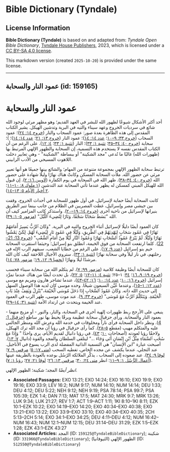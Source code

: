# Bible Dictionary (Tyndale)

## License Information

**Bible Dictionary (Tyndale)** is based on and adapted from: _Tyndale Open Bible Dictionary_, [Tyndale House Publishers](https://tyndaleopenresources.com/), 2023, which is licensed under a [CC BY-SA 4.0 license](https://creativecommons.org/licenses/by-sa/4.0/legalcode.en).

This markdown version (created `2025-10-20`) is provided under the same license.



--------------------------------

## عمود النار والسحابة (id: 159165)

عمود النار والسحابة
===================

أحد أكثر الأشكال شيوعًا لظهور الله للبشر في العهد القديم؛ وهو مظهر مرئي لوجود الله شائع في سرديات الخروج وعهد سيناء والتيه في البرية وتدشين الهيكل. يشير الكتاب المقدس إلى هذه الظاهرة بعدة صور: عمود السحاب والنار ([خروج ١٤: ٢٤](https://ref.ly/Exod14:24))؛ عمود السحاب ([خروج ٣٣: ٩–١٠](https://ref.ly/Exod33:9-Exod33:10)؛ [عدد ١٤: ١٤](https://ref.ly/Num14:14))؛ عمود النار ([خروج ١٣: ٢١](https://ref.ly/Exod13:21)؛ [عدد ١٤: ١٤](https://ref.ly/Num14:14))؛ )؛ سحابة ([خروج ٤٠: ٣٤–٣٥](https://ref.ly/Exod40:34-Exod40:35)؛ [تثنية ١: ٣٣](https://ref.ly/Deut1:33))؛ النار ([تثنية ١: ٣٣](https://ref.ly/Deut1:33)؛ [٤: ١٢](https://ref.ly/Deut4:12)). على الرغم من أن الكتاب المقدس نفسه لا يستخدم هذه التسمية، إن السحابة والظهور الإلهي المرتبط بها (ظهورات الله) غالبًا ما تُدعى "مجد الشكينة" أو ببساطة "الشكينة" \- وهي تعابير دخلت اللاهوت المسيحي من الأدب الرابيني.

ترتبط سحابة الظهور الإلهي بمجموعة متنوعة من المهام؛ والشائع بينها جميعًا هو أنها تعبير مرئي عن حضور الله. ملأت السحابة المسكن وكانتْ هناك نهارًا وليلًا شهادة على حضور الله ([خروج ٤٠: ٣٤–٣٨](https://ref.ly/Exod40:34-Exod40:38)). ظهر الله في السحابة في يوم الكفارة ([لاويين ١٦: ٢](https://ref.ly/Lev16:2)). إن قبول الله للهيكل المبني كمسكن له يظهر عندما تأتي السحابة عند التدشين ([١ ملوك ٨: ١٠–١١](https://ref.ly/1Kgs8:10-1Kgs8:11)؛ [٢ أخبار الأيام ٥: ١٣–١٤](https://ref.ly/2Chr5:13-2Chr5:14)).

كانت السحابة أيضًا حماية لإسرائيل. في أول ظهور للسحابة في أحداث الخروج، وقفت بين جيشي مصر وإسرائيل، غطت المصريين في الظلام من جانب بينما تنير الطريق بنيرانها لإسرائيل من ناحية أخرى ([خروج ١٤: ١٩–٢٠](https://ref.ly/Exod14:19-Exod14:20)). واستذكر كاتب المزامير كيف أن الله "بَسَطَ سَحَابًا سَجْفًا، وَنَارًا لِتُضِيءَ ٱللَّيْلَ" ([مزمور ١٠٥: ٣٩](https://ref.ly/Ps105:39)).

كان العمود أيضًا دليلًا لإسرائيل أثناء الخروج والتيه في البرية. "وَكَانَ ٱلرَّبُّ يَسِيرُ أَمَامَهُمْ نَهَارًا فِي عَمُودِ سَحَابٍ لِيَهْدِيَهُمْ فِي ٱلطَّرِيقِ، وَلَيْلًا فِي عَمُودِ نَارٍ لِيُضِيءَ لَهُمْ. لِكَيْ يَمْشُوا نَهَارًا وَلَيْلًا. لَمْ يَبْرَحْ عَمُودُ ٱلسَّحَابِ نَهَارًا وَعَمُودُ ٱلنَّارِ لَيْلًا مِنْ أَمَامِ ٱلشَّعْبِ" ([خروج 13: 21–22](https://ref.ly/Exod13:21-Exod13:22)). كلما ارتفعت السحابة من فوق الخيمة، انطلق بنو إسرائيل؛ وحيثما استقرت السحابة خيم بنو إسرائيل ([عدد ٩: ١٧](https://ref.ly/Num9:17)). على الرغم من خطايا الشعب، سبقهم الرب الإله في رحلتهم، في نار ليلاً وفي سحابة نهارًا ([تثنية ١: ٣٣](https://ref.ly/Deut1:33)). ستروي الأجيال اللاحقة كيف كان الله مرشدًا ليلًا ونهارًا ([نحميا ٩: ١٢، ١٩](https://ref.ly/Neh9:12)؛ [مزمور ٧٨: ١٤](https://ref.ly/Ps78:14)).

كان للسحابة أيضًا وظيفة كلامية ([مزمور ٩٩: ٧](https://ref.ly/Ps99:7)). لم يتكلم الله من سحابة سيناء فحسب ([خروج ١٩: ٩، ١٦](https://ref.ly/Exod19:9)؛ [٣٤](https://ref.ly/Exod34:1-Exod34:25): ١–٢٥؛ [تثنية ٤: ١١–١٢](https://ref.ly/Deut4:11-Deut4:12)؛ [٥: ٢٢](https://ref.ly/Deut5:22))، بل تحدث أيضًا من هناك عندما تمرَّد إسرائيل ([خروج ١٦: ١٠](https://ref.ly/Exod16:10)؛ [عدد ١٤: ١٠](https://ref.ly/Num14:10)؛ [١٦: ٤٢–٤٣](https://ref.ly/Num16:42-Num16:43))، عندما تشاجر هارون ومريم مع موسى ([عدد ١٢: ١–١٥](https://ref.ly/Num12:1-Num12:15))، وعندما عُيَّن السبعون شيخًا. وحده موسى كان لديه هذا الوصول السهل إلى حديث الله ذاته. وَكَانَ عَمُودُ ٱلسَّحَابِ إِذَا دَخَلَ مُوسَى ٱلْخَيْمَةَ،"يَنْزِلُ وَيَقِفُ عِنْدَ بَابِ ٱلْخَيْمَةِ. وَيَتَكَلَّمُ ٱلرَّبُّ مَعَ مُوسَى" ([خروج ٣٣: ٩](https://ref.ly/Exod33:9)). عند موت موسى، ظهر الرب في العمود عند الخيمة ويتحدث عن ارتداد الأمة ([تثنية ٣١: ١٤–٢٩](https://ref.ly/Deut31:14-Deut31:29)).

ينبغي على الأرجح ربط ظهورات إلهية أخرى في السحابة، والنار، والنور \- أو مزيج منهما \- بعمود النار والسحابة. ورأى حزقيال سحابة عظيمة وبرقًا يحيط بها نور ساطع ([حزقيال 1: 4](https://ref.ly/Ezek1:4)). ونظر داخل السحابة فرأى ناراً ومخلوقات في خدمة الله وعرش الله ومنظر الجالس عليه والمتكلم مهيب (مقطع [٥–٢٨](https://ref.ly/Ezek1:5-Ezek1:28)). كما رأى حزقيال في رؤيا أن مجد الله ترك الهيكل، ولاحقًا رؤيا لعودته (أصحاحات [١٠](https://ref.ly/Ezek10:1-Ezek10:22)؛ [٤٣](https://ref.ly/Ezek43:1-Ezek43:27)). في رؤيا دانيال لقديم الأيام، يرى واحدًا " وَإِذَا مَعَ سُحُبِ ٱلسَّمَاءِ مِثْلُ ٱبْنِ إِنْسَانٍ أَتَى وَجَاءَ ..." ليتلقى السلطان والمجد والقوة (دانيال [٧: ١٣](https://ref.ly/Dan7:13)). أصبحت عبارة "ابن الإنسان" هي التسمية الذاتية المفضلة لدى الرب يسوع في الأناجيل. عند التجلي، عندما يكشف عن مجده الخاص، تغطيه السحب ([متى ١٧: ٥](https://ref.ly/Matt17:5)؛ [مرقس ٩: ٧](https://ref.ly/Mark9:7)؛ [لوقا ٩: ٣٤](https://ref.ly/Luke9:34)). عند صعوده إلى السحاب ، يذكِّر الملائكة الرُسُل بوعده بالعودة بالطريقة عينها ([أعمال الرُّسُل ١: ٩–١١](https://ref.ly/Acts1:9-Acts1:11)؛ انظر [متى ٢٤: ٣٠](https://ref.ly/Matt24:30)؛ [مرقس ١٣: ٢٦](https://ref.ly/Mark13:26)؛ [لوقا ٢١: ٢٧](https://ref.ly/Luke21:27)؛ [رؤيا ١: ٧](https://ref.ly/Rev1:7)).

*انظر أيضًا* المجد؛ شكينة؛ الظهور الإلهي.

* **Associated Passages:** EXO 13:21; EXO 14:24; EXO 16:10; EXO 19:9; EXO 19:16; EXO 33:9; LEV 16:2; NUM 9:17; NUM 14:10; NUM 14:14; DEU 1:33; DEU 4:12; DEU 5:22; NEH 9:12; NEH 9:19; PSA 78:14; PSA 99:7; PSA 105:39; EZK 1:4; DAN 7:13; MAT 17:5; MAT 24:30; MRK 9:7; MRK 13:26; LUK 9:34; LUK 21:27; REV 1:7; ACT 1:9–ACT 1:11; 1KI 8:10–1KI 8:11; EZK 10:1–EZK 10:22; EXO 14:19–EXO 14:20; EXO 40:34–EXO 40:38; EXO 13:21–EXO 13:22; EXO 33:9–EXO 33:10; EXO 40:34–EXO 40:35; 2CH 5:13–2CH 5:14; EXO 34:1–EXO 34:25; DEU 4:11–DEU 4:12; NUM 16:42–NUM 16:43; NUM 12:1–NUM 12:15; DEU 31:14–DEU 31:29; EZK 1:5–EZK 1:28; EZK 43:1–EZK 43:27
* **Associated Articles:** المجد (ID: `159125@TyndaleBibleDictionary`); شكينة (ID: `331966@TyndaleBibleDictionary`); الظهور الإلهي (الثيوفانيا) (ID: `512550@TyndaleBibleDictionary`)

